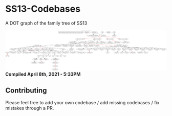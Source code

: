 # SS13-Codebases
A DOT graph of the family tree of SS13

![Graph](https://raw.githubusercontent.com/spacestation13/SS13-Codebases/master/tree.svg?sanitize=true)
**Compiled April 8th, 2021 - 5:33PM**

## Contributing
Please feel free to add your own codebase / add missing codebases / fix mistakes through a PR. 
